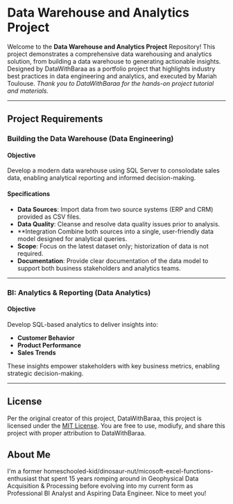 # Data Warehouse and Analytics Project

Welcome to the **Data Warehouse and Analytics Project** Repository!
This project demonstrates a comprehensive data warehousing and analytics solution, from building a data warehouse to generating actionable insights. Designed by DataWithBaraa as a portfolio project that highlights industry best practices in data engineering and analytics, and executed by Mariah Toulouse. 
*Thank you to DataWithBaraa for the hands-on project tutorial and materials.*

---

## Project Requirements

### Building the Data Warehouse (Data Engineering)

#### Objective
Develop a modern data warehouse using SQL Server to consolodate sales data, enabling analytical reporting and informed decision-making.

#### Specifications
- **Data Sources**: Import data from two source systems (ERP and CRM) provided as CSV files.
- **Data Quality**: Cleanse and resolve data quality issues prior to analysis.
- **Integration Combine both sources into a single, user-friendly data model designed for analytical queries.
- **Scope**: Focus on the latest dataset only; historization of data is not required.
- **Documentation**: Provide clear documentation of the data model to support both business stakeholders and analytics teams.

---

### BI: Analytics & Reporting (Data Analytics)

#### Objective
Develop SQL-based analytics to deliver insights into:
- **Customer Behavior**
- **Product Performance**
- **Sales Trends**

These insights empower stakeholders with key business metrics, enabling strategic decision-making.

---

## License

Per the original creator of this project, DataWithBaraa, this project is licensed under the [MIT License](LICENSE). You are free to use, modiufy, and share this project with proper attribution to DataWithBaraa.

## About Me

I'm a former homeschooled-kid/dinosaur-nut/micosoft-excel-functions-enthusiast that spent 15 years romping around in Geophysical Data Acquisition & Processing before evolving into my current form as Professional BI Analyst and Aspiring Data Engineer. Nice to meet you!
